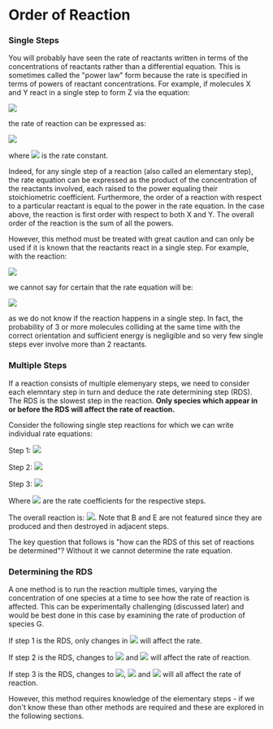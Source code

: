 # Order of Reaction

### Single Steps

You will probably have seen the rate of reactants written in terms of the concentrations of reactants rather than a differential equation. This is sometimes called the "power law" form because the rate is specified in terms of powers of reactant concentrations. For example, if molecules X and Y react in a single step to form Z via the equation:
 
 <img src="https://render.githubusercontent.com/render/math?math=\displaystyle X %2B\ Y \rightarrow Z">

the rate of reaction can be expressed as:

<img src="https://render.githubusercontent.com/render/math?math=\displaystyle rate=k[X][Y]">

where <img src="https://render.githubusercontent.com/render/math?math=\displaystyle k"> is the rate constant.
 
Indeed, for any single step of a reaction (also called an elementary step), the rate equation can be expressed as the product of the concentration of the reactants involved, each raised to the power equaling their stoichiometric coefficient. Furthermore, the order of a reaction with respect to a particular reactant is equal to the power in the rate equation. In the case above, the reaction is first order with respect to both X and Y. The overall order of the reaction is the sum of all the powers. 
 
However, this method must be treated with great caution and can only be used if it is known that the reactants react in a single step. For example, with the reaction:

<img src="https://render.githubusercontent.com/render/math?math=\displaystyle A %2B\ 2B %2B\ C \rightarrow D %2B\ E">

we cannot say for certain that the rate equation will be:

<img src="https://render.githubusercontent.com/render/math?math=\displaystyle rate=k[A][B]^2[C]">

as we do not know if the reaction happens in a single step. In fact, the probability of 3 or more molecules colliding at the same time with the correct orientation and sufficient energy is negligible and so very few single steps ever involve more than 2 reactants. 

### Multiple Steps

If a reaction consists of multiple elemenyary steps, we need to consider each elemntary step in turn and deduce the rate determining step (RDS). The RDS is the slowest step in the reaction. **Only species which appear in or before the RDS will affect the rate of reaction.** 

Consider the following single step reactions for which we can write individual rate equations:

Step 1: <img src="https://render.githubusercontent.com/render/math?math=\displaystyle 2A \rightarrow B %2B\ C \Rightarrow rate=k_1[A]^2">


Step 2: <img src="https://render.githubusercontent.com/render/math?math=\displaystyle B %2B\ D \rightarrow E \Rightarrow rate=k_2[B][D]">

Step 3: <img src="https://render.githubusercontent.com/render/math?math=\displaystyle E %2B\ F \rightarrow G \Rightarrow rate=k_3[E][F]">


Where <img src="https://render.githubusercontent.com/render/math?math=\displaystyle k_1, k_2, k_3"> are the rate coefficients for the respective steps. 

The overall reaction is: <img src="https://render.githubusercontent.com/render/math?math=\displaystyle 2A %2B\ D %2B\ F \rightarrow C %2B\ G">. Note that B and E are not featured since they are produced and then destroyed in adjacent steps. 
 
The key question that follows is "how can the RDS of this set of reactions be determined"? Without it we cannot determine the rate equation. 

### Determining the RDS 
A one method is to run the reaction multiple times, varying the concentration of one species at a time to see how the rate of reaction is affected. This can be experimentally challenging (discussed later) and would be best done in this case by examining the rate of production of species G.

If step 1 is the RDS, only changes in <img src="https://render.githubusercontent.com/render/math?math=\displaystyle [A]"> will affect the rate.

If step 2 is the RDS, changes to <img src="https://render.githubusercontent.com/render/math?math=\displaystyle [A]"> and <img src="https://render.githubusercontent.com/render/math?math=\displaystyle [D]"> will affect the rate of reaction. 

If step 3 is the RDS, changes to <img src="https://render.githubusercontent.com/render/math?math=\displaystyle [A]">, <img src="https://render.githubusercontent.com/render/math?math=\displaystyle [D]"> and <img src="https://render.githubusercontent.com/render/math?math=\displaystyle [F]"> will all affect the rate of reaction.

However, this method requires knowledge of the elementary steps - if we don't know these than other methods are required and these are explored in the following sections.  
